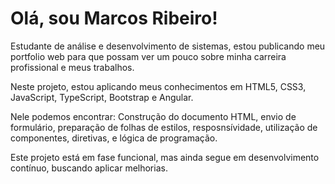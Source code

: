 # Olá, sou Marcos Ribeiro!

Estudante de análise e desenvolvimento de sistemas, estou publicando meu portfolio web para que possam ver um pouco sobre minha carreira profissional e meus trabalhos.

Neste projeto, estou aplicando meus conhecimentos em HTML5, CSS3, JavaScript, TypeScript, Bootstrap e Angular.

Nele podemos encontrar: Construção do documento HTML, envio de formulário, preparação de folhas de estilos, resposnsívidade, utilização de componentes, diretivas, e lógica de programação.

Este projeto está em fase funcional, mas ainda segue em desenvolvimento contínuo, buscando aplicar melhorias.
